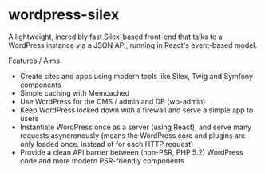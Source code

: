 wordpress-silex
===============

A lightweight, incredibly fast Silex-based front-end that talks to a WordPress instance via a JSON API, running in React's event-based model.

Features / Aims

* Create sites and apps using modern tools like Silex, Twig and Symfony components
* Simple caching with Memcached
* Use WordPress for the CMS / admin and DB (wp-admin)
* Keep WordPress locked down with a firewall and serve a simple app to users
* Instantiate WordPress once as a server (using React), and serve many requests asyncronously (means the WordPress core and plugins are only loaded once, instead of for each HTTP request)
* Provide a clean API barrier between (non-PSR, PHP 5.2) WordPress code and more modern PSR-friendly components

